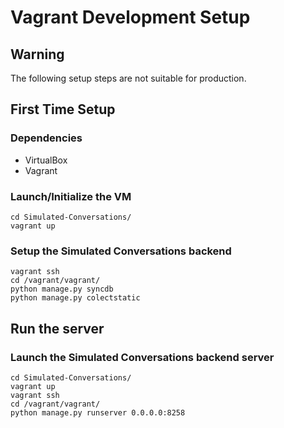 # Vagrant Development Setup

## Warning
The following setup steps are not suitable for production.

## First Time Setup

### Dependencies

- VirtualBox
- Vagrant

### Launch/Initialize the VM
```
cd Simulated-Conversations/
vagrant up
```

### Setup the Simulated Conversations backend
```
vagrant ssh
cd /vagrant/vagrant/
python manage.py syncdb
python manage.py colectstatic
```

## Run the server

### Launch the Simulated Conversations backend server
```
cd Simulated-Conversations/
vagrant up
vagrant ssh
cd /vagrant/vagrant/
python manage.py runserver 0.0.0.0:8258
```
